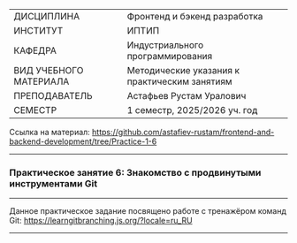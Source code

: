 |||
|---|---|
|ДИСЦИПЛИНА|Фронтенд и бэкенд разработка|
|ИНСТИТУТ|ИПТИП|
|КАФЕДРА|Индустриального программирования|
|ВИД УЧЕБНОГО МАТЕРИАЛА|Методические указания к практическим занятиям|
|ПРЕПОДАВАТЕЛЬ|Астафьев Рустам Уралович|
|СЕМЕСТР|1 семестр, 2025/2026 уч. год|

Ссылка на материал: https://github.com/astafiev-rustam/frontend-and-backend-development/tree/Practice-1-6

---

### **Практическое занятие 6: Знакомство с продвинутыми инструментами Git**

---

Данное практическое задание посвящено работе с тренажёром команд Git: https://learngitbranching.js.org/?locale=ru_RU

---
